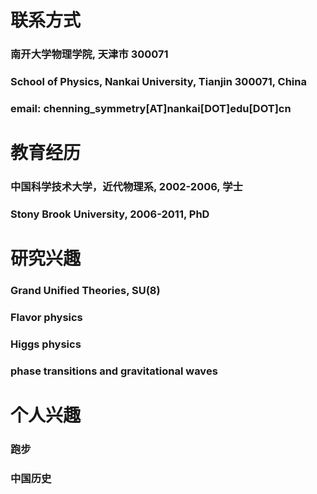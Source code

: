 # **联系方式**

### 南开大学物理学院, 天津市 300071
### School of Physics, Nankai University, Tianjin 300071, China
### email: chenning_symmetry[AT]nankai[DOT]edu[DOT]cn

# **教育经历**
### 中国科学技术大学，近代物理系, 2002-2006, 学士
### Stony Brook University, 2006-2011, PhD

# **研究兴趣**

### Grand Unified Theories, SU(8)
### Flavor physics
### Higgs physics
### phase transitions and gravitational waves

# **个人兴趣**

### 跑步
### 中国历史
